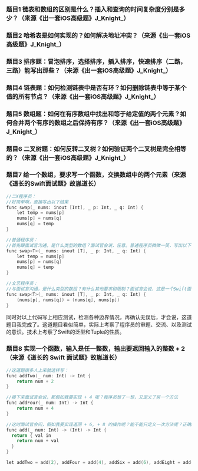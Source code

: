 ### 题目1 链表和数组的区别是什么？插入和查询的时间复杂度分别是多少？（来源《出一套iOS高级题》J_Knight_）

### 题目2 哈希表是如何实现的？如何解决地址冲突？（来源《出一套iOS高级题》J_Knight_）

### 题目3 排序题：冒泡排序，选择排序，插入排序，快速排序（二路，三路）能写出那些？（来源《出一套iOS高级题》J_Knight_）

### 题目4 链表题：如何检测链表中是否有环？如何删除链表中等于某个值的所有节点？（来源《出一套iOS高级题》J_Knight_）

### 题目5 数组题：如何在有序数组中找出和等于给定值的两个元素？如何合并两个有序的数组之后保持有序？（来源《出一套iOS高级题》J_Knight_）

### 题目6 二叉树题：如何反转二叉树？如何验证两个二叉树是完全相等的？（来源《出一套iOS高级题》J_Knight_）

### 题目7 给一个数组，要求写一个函数，交换数组中的两个元素（来源《道长的Swift面试题》故胤道长）

```objectivec
//二X程序员：
//好简单啊，直接写出以下结果
func swap(_ nums: inout [Int], _ p: Int, _ q: Int) {
    let temp = nums[p]
    nums[p] = nums[q]
    nums[q] = temp 
}
```

```objectivec
//普通程序员：
//首先跟面试官沟通，是什么类型的数组？面试官会说，任意。普通程序员微微一笑，写出以下代码
func swap<T>(_ nums: inout [T], _ p: Int, _ q: Int) {
    let temp = nums[p]
    nums[p] = nums[q]
    nums[q] = temp 
}
```

```objectivec
//文艺程序员：
//与面试官沟通，是什么类型的数组？有什么其他要求和限制？面试官会说，这是一个Swift面试题。文艺程序员心领神会，于是写出以下答案
func swap<T>(_ nums: inout [T], _ p: Int, _ q: Int) {
    (nums[p], nums[q]) = (nums[q], nums[p])
}
```

同时对以上代码写上相应测试，检测各种边界情况，再确认无误后，才会说，这道题目我完成了。这道题目看似简单，实际上考察了程序员的审题、交流、以及测试的意识。技术上考察了Swift的泛型和Tuple的性质。

### 题目8 实现一个函数，输入是任一整数，输出要返回输入的整数 + 2（来源《道长的 Swift 面试题》故胤道长）

```objectivec
//这道题很多人上来就这样写：
func addTwo(_ num: Int) -> Int {
    return num + 2
}
```

```objectivec
//接下来面试官会说，那假如我要实现 + 4 呢？程序员想了一想，又定义了另一个方法
func addFour(_ num: Int) -> Int {
    return num + 4
}
```

```objectivec
//这时面试官会问，假如我要实现返回 + 6, + 8 的操作呢？能不能只定义一次方法呢？正确的写法是利用 Swift 的 Currying 特性：
func add(_ num: Int) -> (Int) -> Int {
  return { val in
    return num + val
  }
}

let addTwo = add(2), addFour = add(4), addSix = add(6), addEight = add(8)
```